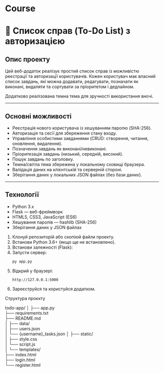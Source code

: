 # Course
# 📝 Список справ (To-Do List) з авторизацією

## Опис проекту

Цей веб-додаток реалізує простий список справ із можливістю реєстрації та авторизації користувачів. Кожен користувач має власний список завдань, які можна додавати, редагувати, позначати як виконані, видаляти та сортувати за пріоритетом і дедлайном.

Додатково реалізована темна тема для зручності використання вночі.

---

## Основні можливості

- Реєстрація нового користувача із хешуванням паролю (SHA-256).
- Авторизація та сесії для збереження стану входу.
- Управління особистими завданнями (CRUD: створення, читання, оновлення, видалення).
- Позначення завдань як виконані/невиконані.
- Пріоритезація завдань (низький, середній, високий).
- Пошук завдань по заголовку.
- Темна/світла тема збережена у локальному сховищі браузера.
- Валідація даних на клієнтській та серверній стороні.
- Зберігання даних у локальних JSON файлах (без бази даних).

---

## Технології

- Python 3.x
- Flask — веб-фреймворк
- HTML5, CSS3, JavaScript (ES6)
- Хешування паролів — hashlib (SHA-256)
- Зберігання даних у JSON файлах

1. Клонуй репозиторій або скопіюй файли проекту.
2. Встанови Python 3.6+ (якщо ще не встановлено).
3. Встанови залежності (Flask):
4. Запусти сервер:
    ```bash
    py app.py
    ```
5. Відкрий у браузері:  
    ```
    http://127.0.0.1:5000
    ```
6. Зареєструйся та користуйся додатком.

Структура проєкту

todo-app/
│
├── app.py                  
├── requirements.txt      
├── README.md              
│
├── data/                   
│   ├── users.json          
│   └── {username}_tasks.json
│
├── static/                 
│   ├── style.css           
│   └── script.js           
│
└── templates/             
    ├── index.html         
    ├── login.html         
    └── register.html      
